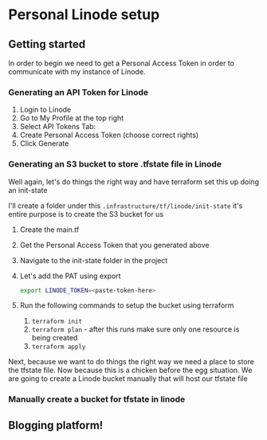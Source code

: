 # Personal Linode setup

## Getting started

In order to begin we need to get a Personal Access Token in order to communicate with my instance of Linode.

### Generating an API Token for Linode

1. Login to Linode
2. Go to My Profile at the top right
3. Select API Tokens Tab:
4. Create Personal Access Token (choose correct rights)
5. Click Generate

### Generating an S3 bucket to store .tfstate file in Linode

Well again, let's do things the right way and have terraform set this up doing an init-state

I'll create a folder under this `.infrastructure/tf/linode/init-state` it's entire purpose is to create the S3 bucket for us

1. Create the main.tf
2. Get the Personal Access Token that you generated above
3. Navigate to the init-state folder in the project
4. Let's add the PAT using export

    ```bash
    export LINODE_TOKEN=<paste-token-here>
    ```

5. Run the following commands to setup the bucket using terraform
   1. `terraform init`
   2. `terraform plan` - after this runs make sure only one resource is being created
   3. `terraform apply`

Next, because we want to do things the right way we need a place to store the tfstate file. Now because this is a chicken before the egg situation. We are going to create a Linode bucket manually that will host our tfstate file

### Manually create a bucket for tfstate in linode

## Blogging platform!